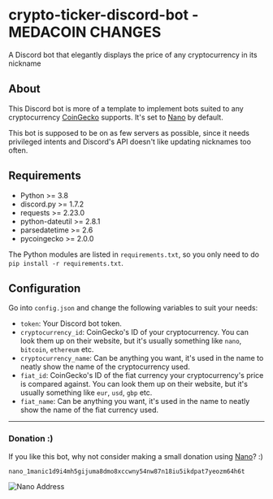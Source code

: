 # crypto-ticker-discord-bot - MEDACOIN CHANGES

A Discord bot that elegantly displays the price of any cryptocurrency in its nickname

## About

This Discord bot is more of a template to implement bots suited to any cryptocurrency [CoinGecko](https://www.coingecko.com/) supports. It's set to [Nano](https://nano.org/) by default.

This bot is supposed to be on as few servers as possible, since it needs privileged intents and Discord's API doesn't like updating nicknames too often.

## Requirements

- Python >= 3.8
- discord.py >= 1.7.2
- requests >= 2.23.0
- python-dateutil >= 2.8.1
- parsedatetime >= 2.6
- pycoingecko >= 2.0.0

The Python modules are listed in ``requirements.txt``, so you only need to do ``pip install -r requirements.txt``.

## Configuration
Go into ``config.json`` and change the following variables to suit your needs:

- ``token``: Your Discord bot token.
- ``cryptocurrency_id``: CoinGecko's ID of your cryptocurrency. You can look them up on their website, but it's usually something like ``nano``, ``bitcoin``, ``ethereum`` etc.
- ``cryptocurrency_name``: Can be anything you want, it's used in the name to neatly show the name of the cryptocurrency used.
- ``fiat_id``: CoinGecko's ID of the fiat currency your cryptocurrency's price is compared against. You can look them up on their website, but it's usually something like ``eur``, ``usd``, ``gbp`` etc.
- ``fiat_name``: Can be anything you want, it's used in the name to neatly show the name of the fiat currency used.

---

### Donation :)

If you like this bot, why not consider making a small donation using [Nano](https://whynano.cc/)? :)

``nano_1manic1d9i4mh5gijuma8dmo8xccwny54nw87n18iu5ikdpat7yeozm64h6t``

![Nano Address](https://256.sh/i/4dp94bgr.png)
